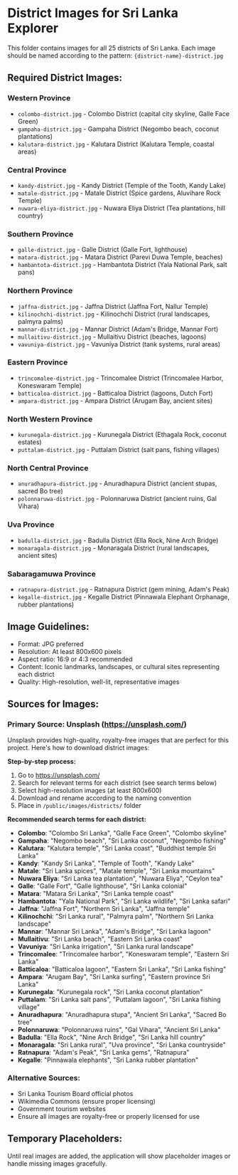 # District Images for Sri Lanka Explorer

This folder contains images for all 25 districts of Sri Lanka. Each image should be named according to the pattern: `{district-name}-district.jpg`

## Required District Images:

### Western Province

- `colombo-district.jpg` - Colombo District (capital city skyline, Galle Face Green)
- `gampaha-district.jpg` - Gampaha District (Negombo beach, coconut plantations)
- `kalutara-district.jpg` - Kalutara District (Kalutara Temple, coastal areas)

### Central Province

- `kandy-district.jpg` - Kandy District (Temple of the Tooth, Kandy Lake)
- `matale-district.jpg` - Matale District (Spice gardens, Aluvihare Rock Temple)
- `nuwara-eliya-district.jpg` - Nuwara Eliya District (Tea plantations, hill country)

### Southern Province

- `galle-district.jpg` - Galle District (Galle Fort, lighthouse)
- `matara-district.jpg` - Matara District (Parevi Duwa Temple, beaches)
- `hambantota-district.jpg` - Hambantota District (Yala National Park, salt pans)

### Northern Province

- `jaffna-district.jpg` - Jaffna District (Jaffna Fort, Nallur Temple)
- `kilinochchi-district.jpg` - Kilinochchi District (rural landscapes, palmyra palms)
- `mannar-district.jpg` - Mannar District (Adam's Bridge, Mannar Fort)
- `mullaitivu-district.jpg` - Mullaitivu District (beaches, lagoons)
- `vavuniya-district.jpg` - Vavuniya District (tank systems, rural areas)

### Eastern Province

- `trincomalee-district.jpg` - Trincomalee District (Trincomalee Harbor, Koneswaram Temple)
- `batticaloa-district.jpg` - Batticaloa District (lagoons, Dutch Fort)
- `ampara-district.jpg` - Ampara District (Arugam Bay, ancient sites)

### North Western Province

- `kurunegala-district.jpg` - Kurunegala District (Ethagala Rock, coconut estates)
- `puttalam-district.jpg` - Puttalam District (salt pans, fishing villages)

### North Central Province

- `anuradhapura-district.jpg` - Anuradhapura District (ancient stupas, sacred Bo tree)
- `polonnaruwa-district.jpg` - Polonnaruwa District (ancient ruins, Gal Vihara)

### Uva Province

- `badulla-district.jpg` - Badulla District (Ella Rock, Nine Arch Bridge)
- `monaragala-district.jpg` - Monaragala District (rural landscapes, ancient sites)

### Sabaragamuwa Province

- `ratnapura-district.jpg` - Ratnapura District (gem mining, Adam's Peak)
- `kegalle-district.jpg` - Kegalle District (Pinnawala Elephant Orphanage, rubber plantations)

## Image Guidelines:

- Format: JPG preferred
- Resolution: At least 800x600 pixels
- Aspect ratio: 16:9 or 4:3 recommended
- Content: Iconic landmarks, landscapes, or cultural sites representing each district
- Quality: High-resolution, well-lit, representative images

## Sources for Images:

### Primary Source: Unsplash (https://unsplash.com/)

Unsplash provides high-quality, royalty-free images that are perfect for this project. Here's how to download district images:

**Step-by-step process:**

1. Go to https://unsplash.com/
2. Search for relevant terms for each district (see search terms below)
3. Select high-resolution images (at least 800x600)
4. Download and rename according to the naming convention
5. Place in `/public/images/districts/` folder

**Recommended search terms for each district:**

- **Colombo**: "Colombo Sri Lanka", "Galle Face Green", "Colombo skyline"
- **Gampaha**: "Negombo beach", "Sri Lanka coconut", "Negombo fishing"
- **Kalutara**: "Kalutara temple", "Sri Lanka coast", "Buddhist temple Sri Lanka"
- **Kandy**: "Kandy Sri Lanka", "Temple of Tooth", "Kandy Lake"
- **Matale**: "Sri Lanka spices", "Matale temple", "Sri Lanka mountains"
- **Nuwara Eliya**: "Sri Lanka tea plantation", "Nuwara Eliya", "Ceylon tea"
- **Galle**: "Galle Fort", "Galle lighthouse", "Sri Lanka colonial"
- **Matara**: "Matara Sri Lanka", "Sri Lanka temple coast"
- **Hambantota**: "Yala National Park", "Sri Lanka wildlife", "Sri Lanka safari"
- **Jaffna**: "Jaffna Fort", "Northern Sri Lanka", "Jaffna temple"
- **Kilinochchi**: "Sri Lanka rural", "Palmyra palm", "Northern Sri Lanka landscape"
- **Mannar**: "Mannar Sri Lanka", "Adam's Bridge", "Sri Lanka lagoon"
- **Mullaitivu**: "Sri Lanka beach", "Eastern Sri Lanka coast"
- **Vavuniya**: "Sri Lanka irrigation", "Sri Lanka rural landscape"
- **Trincomalee**: "Trincomalee harbor", "Koneswaram temple", "Eastern Sri Lanka"
- **Batticaloa**: "Batticaloa lagoon", "Eastern Sri Lanka", "Sri Lanka fishing"
- **Ampara**: "Arugam Bay", "Sri Lanka surfing", "Eastern province Sri Lanka"
- **Kurunegala**: "Kurunegala rock", "Sri Lanka coconut plantation"
- **Puttalam**: "Sri Lanka salt pans", "Puttalam lagoon", "Sri Lanka fishing village"
- **Anuradhapura**: "Anuradhapura stupa", "Ancient Sri Lanka", "Sacred Bo tree"
- **Polonnaruwa**: "Polonnaruwa ruins", "Gal Vihara", "Ancient Sri Lanka"
- **Badulla**: "Ella Rock", "Nine Arch Bridge", "Sri Lanka hill country"
- **Monaragala**: "Sri Lanka rural", "Uva province", "Sri Lanka countryside"
- **Ratnapura**: "Adam's Peak", "Sri Lanka gems", "Ratnapura"
- **Kegalle**: "Pinnawala elephants", "Sri Lanka rubber plantation"

### Alternative Sources:

- Sri Lanka Tourism Board official photos
- Wikimedia Commons (ensure proper licensing)
- Government tourism websites
- Ensure all images are royalty-free or properly licensed for use

## Temporary Placeholders:

Until real images are added, the application will show placeholder images or handle missing images gracefully.
